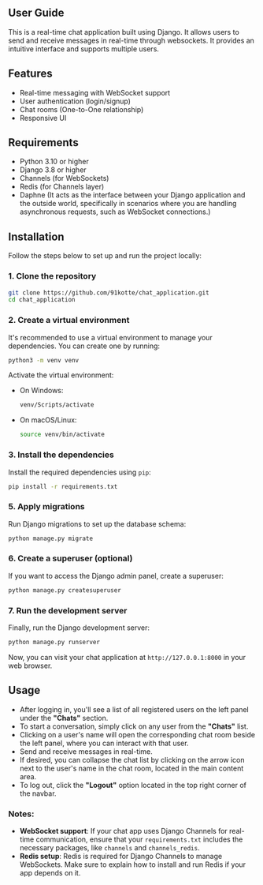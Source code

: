 ## User Guide 
This is a real-time chat application built using Django. 
It allows users to send and receive messages in real-time through websockets. 
It provides an intuitive interface and supports multiple users.

## Features
- Real-time messaging with WebSocket support
- User authentication (login/signup)
- Chat rooms (One-to-One relationship)
- Responsive UI

## Requirements
- Python 3.10 or higher
- Django 3.8 or higher
- Channels (for WebSockets)
- Redis (for Channels layer)
- Daphne (It acts as the interface between your Django application and the outside world, specifically in scenarios where you are handling asynchronous requests, such as WebSocket connections.)

## Installation
Follow the steps below to set up and run the project locally:

### 1. Clone the repository
```bash
git clone https://github.com/91kotte/chat_application.git
cd chat_application
```

### 2. Create a virtual environment

It's recommended to use a virtual environment to manage your dependencies. You can create one by running:

```bash or teminal
python3 -m venv venv
```

Activate the virtual environment:
- On Windows:
  ```bash or teminal
  venv/Scripts/activate
  ```
- On macOS/Linux:
  ```bash
  source venv/bin/activate
  ```

### 3. Install the dependencies
Install the required dependencies using `pip`:

```bash or teminal
pip install -r requirements.txt
```

### 5. Apply migrations
Run Django migrations to set up the database schema:

```bash or teminal
python manage.py migrate
```

### 6. Create a superuser (optional)

If you want to access the Django admin panel, create a superuser:

```bash or teminal
python manage.py createsuperuser
```

### 7. Run the development server
Finally, run the Django development server:

```bash or teminal
python manage.py runserver
```

Now, you can visit your chat application at `http://127.0.0.1:8000` in your web browser.

## Usage

- After logging in, you'll see a list of all registered users on the left panel under the **"Chats"** section.
- To start a conversation, simply click on any user from the **"Chats"** list.
- Clicking on a user's name will open the corresponding chat room beside the left panel, where you can interact with that user.
- Send and receive messages in real-time.
- If desired, you can collapse the chat list by clicking on the arrow icon next to the user's name in the chat room, located in the main content area.
- To log out, click the **"Logout"** option located in the top right corner of the navbar.


### Notes:
- **WebSocket support**: If your chat app uses Django Channels for real-time communication, ensure that your `requirements.txt` includes the necessary packages, like `channels` and `channels_redis`.
- **Redis setup**: Redis is required for Django Channels to manage WebSockets. Make sure to explain how to install and run Redis if your app depends on it.
